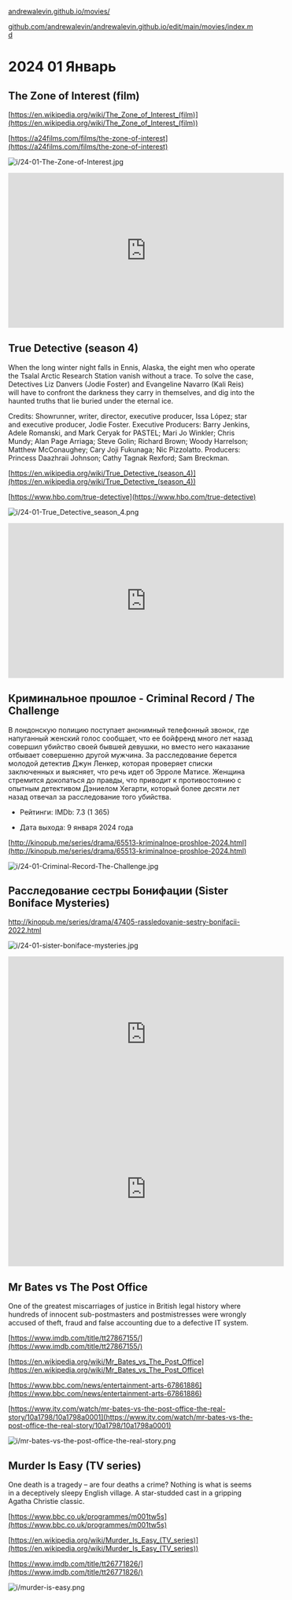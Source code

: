 [andrewalevin.github.io/movies/](https://andrewalevin.github.io/movies/)

[github.com/andrewalevin/andrewalevin.github.io/edit/main/movies/index.md](https://github.com/andrewalevin/andrewalevin.github.io/edit/main/movies/index.md)

# 2024 01 Январь


## The Zone of Interest (film)

[https://en.wikipedia.org/wiki/The_Zone_of_Interest_(film)](https://en.wikipedia.org/wiki/The_Zone_of_Interest_(film))

[https://a24films.com/films/the-zone-of-interest](https://a24films.com/films/the-zone-of-interest)

![i/24-01-The-Zone-of-Interest.jpg](i/24-01-The-Zone-of-Interest.jpg)

<iframe width="560" height="315" src="https://www.youtube.com/embed/GFNtVaAuVYY?si=bYfV2ZGDHegrbjjM" title="YouTube video player" frameborder="0" allow="accelerometer; autoplay; clipboard-write; encrypted-media; gyroscope; picture-in-picture; web-share" allowfullscreen></iframe>






## True Detective (season 4)

When the long winter night falls in Ennis, Alaska, the eight men who operate the Tsalal Arctic Research Station vanish without a trace. To solve the case, Detectives Liz Danvers (Jodie Foster) and Evangeline Navarro (Kali Reis) will have to confront the darkness they carry in themselves, and dig into the haunted truths that lie buried under the eternal ice.

Credits: Showrunner, writer, director, executive producer, Issa López; star and executive producer, Jodie Foster. Executive Producers: Barry Jenkins, Adele Romanski, and Mark Ceryak for PASTEL; Mari Jo Winkler; Chris Mundy; Alan Page Arriaga; Steve Golin; Richard Brown; Woody Harrelson; Matthew McConaughey; Cary Joji Fukunaga; Nic Pizzolatto. Producers: Princess Daazhraii Johnson; Cathy Tagnak Rexford; Sam Breckman.


[https://en.wikipedia.org/wiki/True_Detective_(season_4)](https://en.wikipedia.org/wiki/True_Detective_(season_4))

[https://www.hbo.com/true-detective](https://www.hbo.com/true-detective)


![i/24-01-True_Detective_season_4.png](i/24-01-True_Detective_season_4.png)

<iframe width="560" height="315" src="https://www.youtube.com/embed/WkL7cpG2UhE?si=eU7snLNqXKieGx-A" title="YouTube video player" frameborder="0" allow="accelerometer; autoplay; clipboard-write; encrypted-media; gyroscope; picture-in-picture; web-share" allowfullscreen></iframe>


## Криминальное прошлое - Criminal Record / The Challenge

В лондонскую полицию поступает анонимный телефонный звонок, где напуганный женский голос сообщает, что ее бойфренд много лет назад совершил убийство своей бывшей девушки, но вместо него наказание отбывает совершенно другой мужчина. За расследование берется молодой детектив Джун Ленкер, которая проверяет списки заключенных и выясняет, что речь идет об Эрроле Матисе. Женщина стремится докопаться до правды, что приводит к противостоянию с опытным детективом Дэниелом Хегарти, который более десяти лет назад отвечал за расследование того убийства. 

- Рейтинги: 	IMDb: 7.3 (1 365)

- Дата выхода: 	9 января 2024 года

[http://kinopub.me/series/drama/65513-kriminalnoe-proshloe-2024.html](http://kinopub.me/series/drama/65513-kriminalnoe-proshloe-2024.html)

![i/24-01-Criminal-Record-The-Challenge.jpg](i/24-01-Criminal-Record-The-Challenge.jpg)






## Расследование сестры Бонифации (Sister Boniface Mysteries)

http://kinopub.me/series/drama/47405-rassledovanie-sestry-bonifacii-2022.html


![i/24-01-sister-boniface-mysteries.jpg](i/24-01-sister-boniface-mysteries.jpg)

<iframe width="560" height="315" src="https://www.youtube.com/embed/Rw8Reh_sR8o?si=NJ8-A7H4WseM1ymZ" title="YouTube video player" frameborder="0" allow="accelerometer; autoplay; clipboard-write; encrypted-media; gyroscope; picture-in-picture; web-share" allowfullscreen></iframe>


<iframe width="560" height="315" src="https://www.youtube.com/embed/SLefSk_YaXc?si=4fh-vCGHvF2Difaz" title="YouTube video player" frameborder="0" allow="accelerometer; autoplay; clipboard-write; encrypted-media; gyroscope; picture-in-picture; web-share" allowfullscreen></iframe>




## Mr Bates vs The Post Office

One of the greatest miscarriages of justice in British legal history where hundreds of innocent sub-postmasters and postmistresses were wrongly accused of theft, fraud and false accounting due to a defective IT system.

[https://www.imdb.com/title/tt27867155/](https://www.imdb.com/title/tt27867155/)

[https://en.wikipedia.org/wiki/Mr_Bates_vs_The_Post_Office](https://en.wikipedia.org/wiki/Mr_Bates_vs_The_Post_Office)

[https://www.bbc.com/news/entertainment-arts-67861886](https://www.bbc.com/news/entertainment-arts-67861886)

[https://www.itv.com/watch/mr-bates-vs-the-post-office-the-real-story/10a1798/10a1798a0001](https://www.itv.com/watch/mr-bates-vs-the-post-office-the-real-story/10a1798/10a1798a0001)


![i/mr-bates-vs-the-post-office-the-real-story.png](i/mr-bates-vs-the-post-office-the-real-story.png)






## Murder Is Easy (TV series)

One death is a tragedy – are four deaths a crime? Nothing is what is seems in a deceptively sleepy English village. A star-studded cast in a gripping Agatha Christie classic.

[https://www.bbc.co.uk/programmes/m001tw5s](https://www.bbc.co.uk/programmes/m001tw5s)

[https://en.wikipedia.org/wiki/Murder_Is_Easy_(TV_series)](https://en.wikipedia.org/wiki/Murder_Is_Easy_(TV_series))

[https://www.imdb.com/title/tt26771826/](https://www.imdb.com/title/tt26771826/)


![i/murder-is-easy.png](i/murder-is-easy.png)











